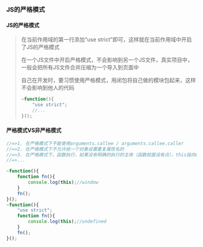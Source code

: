 ### JS的严格模式

#### JS的严格模式

> 在当前作用域的第一行添加“use strict”即可，这样就在当前作用域中开启了JS的严格模式
>
> 在一个JS文件中开启严格模式，不会影响到另一个JS文件，真实项目中，一般会把所有JS文件合并压缩为一个导入到页面中
>
> 自己在开发时，要习惯使用严格模式，用闭包将自己做的模块包起来，这样不会影响到他人的代码
>
> ```js
> ~function(){
>     "use strict";
>     //...
> }();
> ```

#### 严格模式VS非严格模式

```js
//=>1. 在严格模式下不能使用arguments.callee / arguments.callee.caller
//=>2. 在严格模式下不允许给一个对象设置重复属性名的
//=>3. 在严格模式下，函数执行，如果没有明确的执行的主体（函数前面没有点），this指向undefined，代表没有执行主体
//=>...

~function(){
	function fn(){
        console.log(this);//window
    }
    fn();
}();
~function(){
    "use strict";
	function fn(){
        console.log(this);//undefined
    }
    fn();
}();
```

